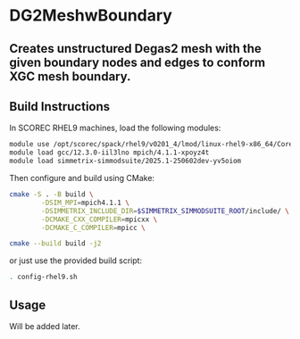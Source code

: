 # DG2MeshwBoundary

Creates unstructured Degas2 mesh with the given boundary nodes and edges to conform XGC mesh boundary.
---
## Build Instructions
In SCOREC RHEL9 machines, load the following modules:
```bash
module use /opt/scorec/spack/rhel9/v0201_4/lmod/linux-rhel9-x86_64/Core/
module load gcc/12.3.0-iil3lno mpich/4.1.1-xpoyz4t
module load simmetrix-simmodsuite/2025.1-250602dev-yv5oiom
```
Then configure and build using CMake:
```bash
cmake -S . -B build \
        -DSIM_MPI=mpich4.1.1 \
        -DSIMMETRIX_INCLUDE_DIR=$SIMMETRIX_SIMMODSUITE_ROOT/include/ \
        -DCMAKE_CXX_COMPILER=mpicxx \
        -DCMAKE_C_COMPILER=mpicc \

cmake --build build -j2
```

or just use the provided build script:
```bash
. config-rhel9.sh
```

## Usage
Will be added later.